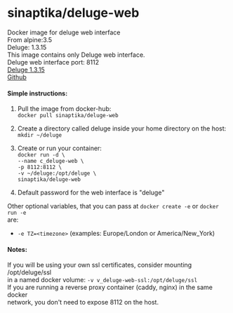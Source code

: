 # sinaptika/deluge-web
Docker image for deluge web interface   
From alpine:3.5  
Deluge: 1.3.15  
This image contains only Deluge web interface.  
Deluge web interface port: 8112  
[Deluge 1.3.15](http://deluge-torrent.org/)  
[Github](https://github.com/git-sinaptika/deluge-web)  


#### Simple instructions:  
1. Pull the image from docker-hub:  
`docker pull sinaptika/deluge-web`  

2. Create a directory called deluge inside your home directory on the host:  
`mkdir ~/deluge`

3. Create or run your container:  
`docker run -d \`  
`--name c_deluge-web \`  
`-p 8112:8112 \`  
`-v ~/deluge:/opt/deluge \`  
`sinaptika/deluge-web`

4. Default password for the web interface is "deluge"

Other optional variables, that you can pass at `docker create -e` or `docker run -e`  
are:  
- `-e TZ=<timezone>` (examples: Europe/London or America/New_York)

#### Notes:
If you will be using your own ssl certificates, consider mounting /opt/deluge/ssl  
in a named docker volume: `-v v_deluge-web-ssl:/opt/deluge/ssl`  
If you are running a reverse proxy container (caddy, nginx) in the same docker  
network, you don't need to expose 8112 on the host.
